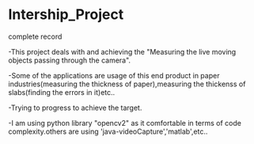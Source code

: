 # Intership_Project
complete record

-This project deals with and achieving the "Measuring the live moving objects passing through the camera".

-Some of the applications are usage of this end product in paper industries(measuring the thickness of paper),measuring the thickenss of  slabs(finding the errors in it)etc..

-Trying to progress to achieve the target.

-I am using python library "opencv2" as it comfortable in terms of code complexity.others are using 'java-videoCapture','matlab',etc..
